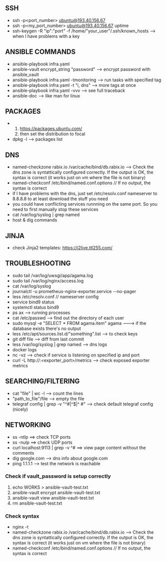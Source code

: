 ## SSH

-   ssh -p<port_number> ubuntu@193.40.156.67
-   ssh -p<my_port_number> ubuntu@193.40.156.67 uptime
-   ssh-keygen -R "ip":"port" -f /home/"your_user"/.ssh/known_hosts --> when I
    have problems with a key

## ANSIBLE COMMANDS

-   ansible-playbook infra.yaml
-   ansible-vault encrypt_string "password" --> encrypt password with
    ansible_vault
-   ansible-playbook infra.yaml -tmonitoring --> run tasks with specified tag
-   ansible-playbook infra.yaml -t "i, dns" --> more tags at once
-   ansible-playbook infra.yaml -vvv --> see full traceback
-   ansible-doc --> like man for linux

## PACKAGES

-   1. https://packages.ubuntu.com/
    2. then set the distribution to focal
-   dpkg -l --> packages list

## DNS

-   named-checkzone rabix.io /var/cache/bind/db.rabix.io --> Check the dns zone
    is syntattically configured correctly. If the output is OK, the syntax is
    correct (it works just on vm where the file is not binary)
-   named-checkconf /etc/bind/named.conf.options // If no output, the syntax is
    correct
-   if I have problems with the dns, just set /etc/resolv.conf nameserver to
    8.8.8.8 to at least download the stuff you need
-   you could have conflicting services runnning on the same port. So you need
    to first manually stop these services
-   cat /var/log/syslog | grep named
-   host & dig commands

## JINJA

-   check Jinja2 templates: https://j2live.ttl255.com/

## TROUBLESHOOTING

-   sudo tail /var/log/uwsgi/app/agama.log
-   sudo tail /var/log/nginx/access.log
-   cat /var/log/syslog
-   journalctl -u prometheus-nginx-exporter.service --no-pager
-   less /etc/resolv.conf // nameserver config
-   service bind9 status
-   systemctl status bind9
-   ps ax --> running processes
-   cat /etc/passwd --> find out the directory of each user
-   sudo mysql -e "SELECT \* FROM agama.item" agama ---> if the database exists
    there's no output
-   less /etc/apt/sources.list.d/"something".list --> to check keys
-   git diff file --> diff from last commit
-   less /var/log/syslog | grep named --> dns logs
-   docker logs <container-name>
-   nc -vz <IP> <port> --> check if service is listening on specified ip and
    port
-   curl -L http://<exporter hostname>:<exporter_port>/metrics --> check exposed
    exporter metrics

## SEARCHING/FILTERING

-   cat "file" | wc -l --> count the lines
-   "path_to_file"/file --> empty the file
-   telegraf config | grep -v "^#\|^$\|^ #" --> check default telegraf config
    (nicely)

## NETWORKING

-   ss -ntlp ==> check TCP ports
-   ss -nulp ==> check UDP ports
-   curl localhost:9113 | grep -v ^# ==> view page content without the comments
-   dig google.com --> dns info about google.com
-   ping 1.1.1.1 --> test the network is reachable

### Check if vault_password is setup correctly

1. echo WORKS > ansible-vault-test.txt
2. ansible-vault encrypt ansible-vault-test.txt
3. ansible-vault view ansible-vault-test.txt
4. rm ansible-vault-test.txt

### Check syntax

-   nginx -t
-   named-checkzone rabix.io /var/cache/bind/db.rabix.io --> Check the dns zone
    is syntattically configured correctly. If the output is OK, the syntax is
    correct (it works just on vm where the file is not binary)
-   named-checkconf /etc/bind/named.conf.options // If no output, the syntax is
    correct
